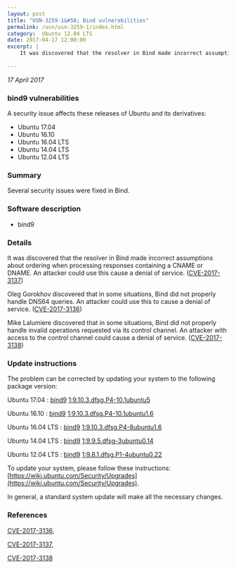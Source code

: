 ```yaml
---
layout: post
title: "USN-3259-1&#58; Bind vulnerabilities"
permalink: /usn/usn-3259-1/index.html
category:  Ubuntu 12.04 LTS
date: 2017-04-17 12:00:00
excerpt: |
    It was discovered that the resolver in Bind made incorrect assumptions about ordering when processing responses containing a CNAME or DNAME. An attacker could use this cause a denial of service. ([CVE-2017-3137](http://people.ubuntu.com/~ubuntu-security/cve/CVE-2017-3137))
    
--- 
```

 
 

*17 April 2017*

### bind9 vulnerabilities

A security issue affects these releases of Ubuntu and its derivatives:

* Ubuntu 17.04
* Ubuntu 16.10
* Ubuntu 16.04 LTS
* Ubuntu 14.04 LTS
* Ubuntu 12.04 LTS

### Summary

Several security issues were fixed in Bind. 

### Software description

* bind9 

### Details

It was discovered that the resolver in Bind made incorrect assumptions about ordering when processing responses containing a CNAME or DNAME. An attacker could use this cause a denial of service. ([CVE-2017-3137](http://people.ubuntu.com/~ubuntu-security/cve/CVE-2017-3137))

Oleg Gorokhov discovered that in some situations, Bind did not properly handle DNS64 queries. An attacker could use this to cause a denial of service. ([CVE-2017-3136](http://people.ubuntu.com/~ubuntu-security/cve/CVE-2017-3136))

Mike Lalumiere discovered that in some situations, Bind did not properly handle invalid operations requested via its control channel. An attacker with access to the control channel could cause a denial of service. ([CVE-2017-3138](http://people.ubuntu.com/~ubuntu-security/cve/CVE-2017-3138)) 

### Update instructions

The problem can be corrected by updating your system to the following package version:

Ubuntu 17.04
 : [bind9](https://launchpad.net/ubuntu/+source/bind9) <span> [1:9.10.3.dfsg.P4-10.1ubuntu5](https://launchpad.net/ubuntu/+source/bind9/1:9.10.3.dfsg.P4-10.1ubuntu5) </span> 

Ubuntu 16.10
 : [bind9](https://launchpad.net/ubuntu/+source/bind9) <span> [1:9.10.3.dfsg.P4-10.1ubuntu1.6](https://launchpad.net/ubuntu/+source/bind9/1:9.10.3.dfsg.P4-10.1ubuntu1.6) </span> 

Ubuntu 16.04 LTS
 : [bind9](https://launchpad.net/ubuntu/+source/bind9) <span> [1:9.10.3.dfsg.P4-8ubuntu1.6](https://launchpad.net/ubuntu/+source/bind9/1:9.10.3.dfsg.P4-8ubuntu1.6) </span> 

Ubuntu 14.04 LTS
 : [bind9](https://launchpad.net/ubuntu/+source/bind9) <span> [1:9.9.5.dfsg-3ubuntu0.14](https://launchpad.net/ubuntu/+source/bind9/1:9.9.5.dfsg-3ubuntu0.14) </span> 

Ubuntu 12.04 LTS
 : [bind9](https://launchpad.net/ubuntu/+source/bind9) <span> [1:9.8.1.dfsg.P1-4ubuntu0.22](https://launchpad.net/ubuntu/+source/bind9/1:9.8.1.dfsg.P1-4ubuntu0.22) </span> 

To update your system, please follow these instructions: [https://wiki.ubuntu.com/Security/Upgrades](https://wiki.ubuntu.com/Security/Upgrades).

In general, a standard system update will make all the necessary changes. 

### References

 
 [CVE-2017-3136](http://people.ubuntu.com/~ubuntu-security/cve/CVE-2017-3136), 

 [CVE-2017-3137](http://people.ubuntu.com/~ubuntu-security/cve/CVE-2017-3137), 

 [CVE-2017-3138](http://people.ubuntu.com/~ubuntu-security/cve/CVE-2017-3138)
 

